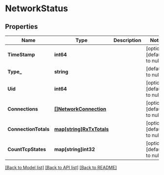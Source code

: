 # NetworkStatus

## Properties
Name | Type | Description | Notes
------------ | ------------- | ------------- | -------------
**TimeStamp** | **int64** |  | [optional] [default to null]
**Type_** | **string** |  | [default to null]
**Uid** | **int64** |  | [optional] [default to null]
**Connections** | [**[]NetworkConnection**](NetworkConnection.md) |  | [optional] [default to null]
**ConnectionTotals** | [**map[string]RxTxTotals**](RxTxTotals.md) |  | [optional] [default to null]
**CountTcpStates** | **map[string]int32** |  | [optional] [default to null]

[[Back to Model list]](../README.md#documentation-for-models) [[Back to API list]](../README.md#documentation-for-api-endpoints) [[Back to README]](../README.md)


